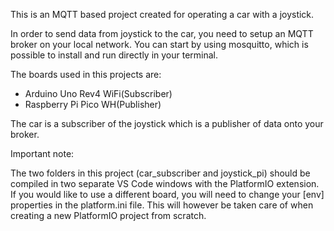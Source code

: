This is an MQTT based project created for operating a car with a joystick.

In order to send data from joystick to the car, you need to setup an MQTT broker on your local network. You can start by using mosquitto, which is possible to install and run directly in your terminal.

The boards used in this projects are:
- Arduino Uno Rev4 WiFi(Subscriber)
- Raspberry Pi Pico WH(Publisher)

The car is a subscriber of the joystick which is a publisher of data onto your broker.

Important note: 

The two folders in this project (car_subscriber and joystick_pi) should be compiled in two separate VS Code windows with the PlatformIO extension. If you would like to use a different board, you will need to change your [env] properties in the platform.ini file. This will however be taken care of when creating a new PlatformIO project from scratch.

